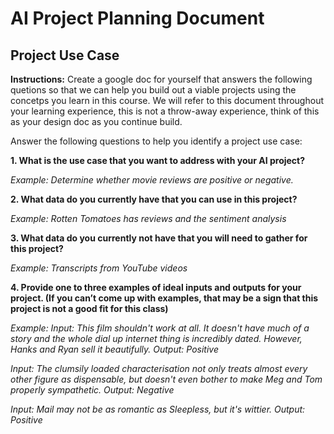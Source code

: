# AI Project Planning Document
## Project Use Case
**Instructions:** Create a google doc for yourself that answers the following quetions so that we can help you build out a viable projects using the concetps you learn in this course.  We will refer to this document throughout your learning experience, this is not a throw-away experience, think of this as your design doc as you continue build.

Answer the following questions to help you identify a project use case:

**1. What is the use case that you want to address with your AI project?**

_Example: Determine whether movie reviews are positive or negative._

**2. What data do you currently have that you can use in this project?**

_Example: Rotten Tomatoes has reviews and the sentiment analysis_

**3. What data do you currently not have that you will need to gather for this project?**

_Example: Transcripts from YouTube videos_

**4. Provide one to three examples of ideal inputs and outputs for your project. (If you can’t come up with examples, that may be a sign that this project is not a good fit for this class)**

_Example: 
Input: This film shouldn't work at all. It doesn't have much of a story and the whole dial up internet thing is incredibly dated. However, Hanks and Ryan sell it beautifully._
_Output: Positive_

_Input: The clumsily loaded characterisation not only treats almost every other figure as dispensable, but doesn't even bother to make Meg and Tom properly sympathetic.
Output: Negative_

_Input: Mail may not be as romantic as Sleepless, but it's wittier.
Output: Positive_





